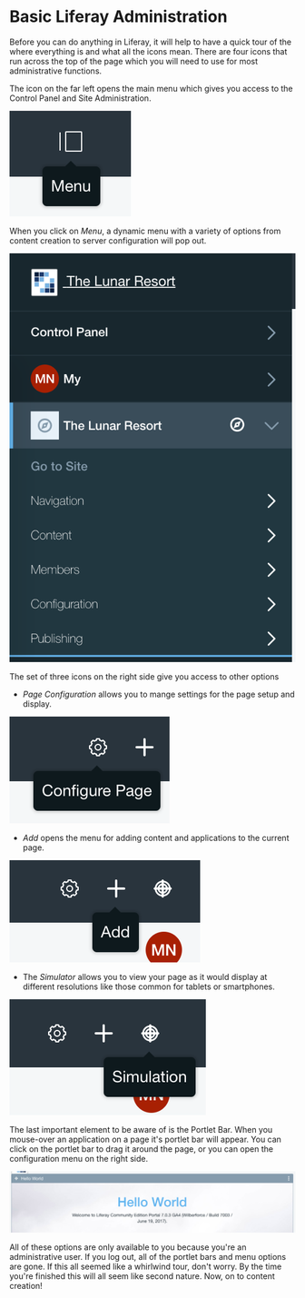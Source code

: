 # Basic Liferay Administration

Before you can do anything in Liferay, it will help to have a quick tour of the
where everything is and what all the icons mean. There are four icons that run 
across the top of the page which you will need to use for most administrative 
functions.

The icon on the far left opens the main menu which gives you access to the
Control Panel and Site Administration.

![Figure X: The basic configuration page.](../../../images/001-menu.png)

When you click on *Menu*, a dynamic menu with a variety of options from content
creation to server configuration will pop out.

![Figure X: The basic configuration page.](../../../images/001-pop-out-menu.png)

The set of three icons on the right side give you access to other options

* *Page Configuration* allows you to mange settings for the page setup and 
    display.

![Figure X: The basic configuration page.](../../../images/001-configure-page.png)

* *Add* opens the menu for adding content and applications to the current page.

![Figure X: The basic configuration page.](../../../images/001-add.png)

* The *Simulator* allows you to view your page as it would display at different 
    resolutions like those common for tablets or smartphones.

![Figure X: The basic configuration page.](../../../images/001-simulation.png)

The last important element to be aware of is the Portlet Bar. When you 
mouse-over an application on a page it's portlet bar will appear. You can click 
on the portlet bar to drag it around the page, or you can open the configuration
menu on the right side.

![Figure X: The basic configuration page.](../../../images/001-portlet-bar.png)

All of these options are only available to you because you're an administrative 
user. If you log out, all of the portlet bars and menu options are gone. If 
this all seemed like a whirlwind tour, don't worry. By the time you're finished
this will all seem like second nature. Now, on to content creation!
